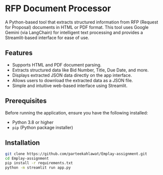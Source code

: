 # RFP Document Processor

A Python-based tool that extracts structured information from RFP (Request for Proposal) documents in HTML or PDF format. This tool uses Google Gemini (via LangChain) for intelligent text processing and provides a Streamlit-based interface for ease of use.

## Features

- Supports HTML and PDF document parsing.
- Extracts structured data like Bid Number, Title, Due Date, and more.
- Displays extracted JSON data directly on the app interface.
- Allows users to download the extracted data as a JSON file.
- Simple and intuitive web-based interface using Streamlit.

## Prerequisites

Before running the application, ensure you have the following installed:

- Python 3.8 or higher
- `pip` (Python package installer)

## Installation

```bash
git clone https://github.com/parteekahlawat/Emplay-assignment.git
cd Emplay-assignment
pip install -r requirements.txt
python -m streamlit run app.py
```


